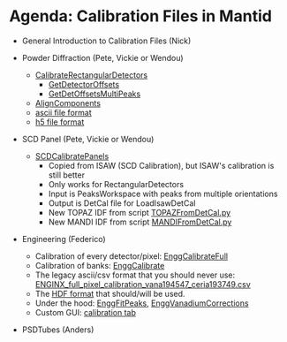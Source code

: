 Agenda:  Calibration Files in Mantid
=========

* General Introduction to Calibration Files (Nick)

* Powder Diffraction (Pete, Vickie or Wendou)
  * [CalibrateRectangularDetectors](http://docs.mantidproject.org/nightly/algorithms/CalibrateRectangularDetectors-v1.html)
    * [GetDetectorOffsets](http://docs.mantidproject.org/nightly/algorithms/GetDetectorOffsets-v1.html)
    * [GetDetOffsetsMultiPeaks](http://docs.mantidproject.org/nightly/algorithms/GetDetOffsetsMultiPeaks-v1.html)
  * [AlignComponents](https://github.com/mantidproject/mantid/blob/master/docs/source/algorithms/AlignComponents-v1.rst)
  * [ascii file format](http://docs.mantidproject.org/nightly/algorithms/LoadCalFile-v1.html)
  * [h5 file format](http://docs.mantidproject.org/nightly/concepts/DiffractionCalibrationWorkspace.html)

* SCD Panel (Pete, Vickie or Wendou)
  * [SCDCalibratePanels](http://docs.mantidproject.org/nightly/algorithms/SCDCalibratePanels-v1.html)
    * Copied from ISAW (SCD Calibration), but ISAW's calibration is still better
    * Only works for RectangularDetectors
    * Input is PeaksWorkspace with peaks from multiple orientations
    * Output is DetCal file for LoadIsawDetCal
    * New TOPAZ IDF from script [TOPAZFromDetCal.py](https://github.com/mantidproject/mantidgeometry/blob/master/TOPAZ/TOPAZFromDetCal.py)
    * New MANDI IDF from script [MANDIFromDetCal.py](https://github.com/mantidproject/mantidgeometry/blob/master/MANDI/MANDIFromDetCal.py)
  
* Engineering (Federico)
  * Calibration of every detector/pixel: [EnggCalibrateFull](http://docs.mantidproject.org/nightly/algorithms/EnggCalibrateFull-v1.html)
  * Calibration of banks: [EnggCalibrate](http://docs.mantidproject.org/nightly/algorithms/EnggCalibrate-v1.html)
  *  The legacy ascii/csv format that you should never use: [ENGINX_full_pixel_calibration_vana194547_ceria193749.csv](https://github.com/mantidproject/mantid/blob/master/scripts/Engineering/calib/ENGINX_full_pixel_calibration_vana194547_ceria193749.csv)
  *  The [HDF format](http://docs.mantidproject.org/nightly/concepts/DiffractionCalibrationWorkspace.html) that should/will be used.
  *  Under the hood: [EnggFitPeaks](http://docs.mantidproject.org/nightly/algorithms/EnggFitPeaks-v1.html), [EnggVanadiumCorrections](http://docs.mantidproject.org/nightly/algorithms/EnggVanadiumCorrections-v1.html)
  *  Custom GUI: [calibration tab](http://www.mantidproject.org/File:Engggui_36_calib_tab.png)

* PSDTubes (Anders)
